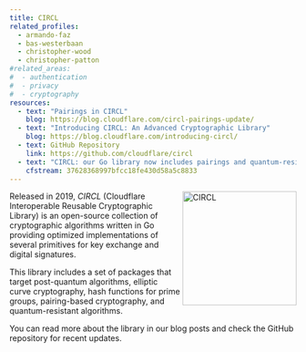 ```yaml
---
title: CIRCL
related_profiles:
  - armando-faz
  - bas-westerbaan
  - christopher-wood
  - christopher-patton
#related_areas:
#  - authentication
#  - privacy
#  - cryptography
resources:
  - text: "Pairings in CIRCL"
    blog: https://blog.cloudflare.com/circl-pairings-update/
  - text: "Introducing CIRCL: An Advanced Cryptographic Library"
    blog: https://blog.cloudflare.com/introducing-circl/
  - text: GitHub Repository
    link: https://github.com/cloudflare/circl
  - text: "CIRCL: our Go library now includes pairings and quantum-resistant cryptography"
    cfstream: 37628368997bfcc18fe430d58a5c8833
---
```


<img src="https://raw.githubusercontent.com/cloudflare/circl/master/.etc/icon.png" alt="CIRCL" width="200" align="right" />

Released in 2019, _CIRCL_ (Cloudflare Interoperable Reusable Cryptographic Library) is an open-source collection of cryptographic algorithms written in Go providing optimized implementations of several primitives for key exchange and digital signatures.

This library includes a set of packages that target post-quantum algorithms, elliptic curve cryptography, hash functions for prime groups, pairing-based cryptography, and quantum-resistant algorithms.

You can read more about the library in our blog posts and check the GitHub repository for recent updates.
